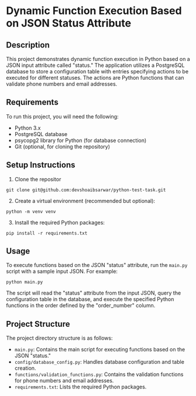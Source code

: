 # Dynamic Function Execution Based on JSON Status Attribute

## Description

This project demonstrates dynamic function execution in Python based on a JSON input attribute called "status." The application utilizes a PostgreSQL database to store a configuration table with entries specifying actions to be executed for different statuses. The actions are Python functions that can validate phone numbers and email addresses.

## Requirements

To run this project, you will need the following:

- Python 3.x
- PostgreSQL database
- psycopg2 library for Python (for database connection)
- Git (optional, for cloning the repository)

## Setup Instructions

1. Clone the repositor
```shell
git clone git@github.com:devshoaibsarwar/python-test-task.git
```

2. Create a virtual environment (recommended but optional):
```shell
python -m venv venv
```

3. Install the required Python packages:
```shell
pip install -r requirements.txt
```

## Usage

To execute functions based on the JSON "status" attribute, run the `main.py` script with a sample input JSON. For example:

```shell
python main.py
```


The script will read the "status" attribute from the input JSON, query the configuration table in the database, and execute the specified Python functions in the order defined by the "order_number" column.

## Project Structure

The project directory structure is as follows:

- `main.py`: Contains the main script for executing functions based on the JSON "status."
- `config/database_config.py`: Handles database configuration and table creation.
- `functions/validation_functions.py`: Contains the validation functions for phone numbers and email addresses.
- `requirements.txt`: Lists the required Python packages.
